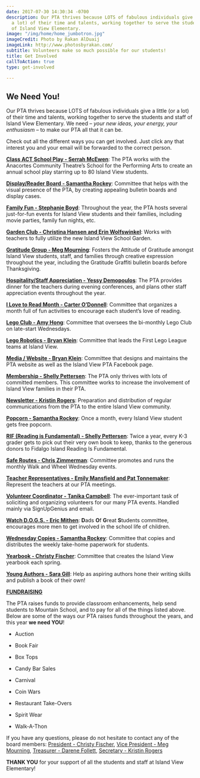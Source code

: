 ```yaml
---
date: 2017-07-30 14:30:34 -0700
description: Our PTA thrives because LOTS of fabulous individuals give a little (or
  a lot) of their time and talents, working together to serve the students and staff
  of Island View Elementary.
image: "/img/home/home_jumbotron.jpg"
imageCredit: Photo by Rakan AlDuaij
imageLink: http://www.photosbyrakan.com/
subtitle: Volunteers make so much possible for our students!
title: Get Involved
callToAction: true
type: get-involved

---
```

## We Need You!

Our PTA thrives because LOTS of fabulous individuals give a little (or a lot) of their time and talents, working together to serve the students and staff of Island View Elementary. We need – _your new ideas, your energy, your enthusiasm_ – to make our PTA all that it can be.

Check out all the different ways you can get involved.  Just click any that interest you and your email will be forwarded to the correct person.

[**Class ACT School Play - Serrah McEwen**](mailto:president@islandviewpta.org?subject=IVEPTA%20-%20ACT%20School%20Play): The PTA works with the Anacortes Community Theatre’s School for the Performing Arts to create an annual school play starring up to 80 Island View students.

[**Display/Reader Board - Samantha Rockey**](mailto:president@islandviewpta.org?subject=IVEPTA%20-%20Display-Reader%20Board): Committee that helps with the visual presence of the PTA, by creating appealing bulletin boards and display cases.

[**Family Fun - Stephanie Boyd**](mailto:president@islandviewpta.org?subject=IVEPTA%20-%20Family%20Fun): Throughout the year, the PTA hosts several just-for-fun events for Island View students and their families, including movie parties, family fun nights, etc.

[**Garden Club - Christina Hansen and Erin Wolfswinkel**](mailto:president@islandviewpta.org?subject=IVEPTA%20-%20Garden%20Club): Works with teachers to fully utilize the new Island View School Garden.

[**Gratitude Group - Meg Mourning**](mailto:president@islandviewpta.org?subject=IVEPTA%20-%20Gratitude%20Group): Fosters the Attitude of Gratitude amongst Island View students, staff, and families through creative expression throughout the year, including the Gratitude Graffiti bulletin boards before Thanksgiving.

[**Hospitality/Staff Appreciation - Yessy Demopoulos**](mailto:president@islandviewpta.org?subject=IVEPTA%20-%20Hospitality-Staff%20Appreciation): The PTA provides dinner for the teachers during evening conferences, and plans other staff appreciation events throughout the year.

[**I Love to Read Month - Carter O’Donnell**](mailto:president@islandviewpta.org?subject=IVEPTA%20-%20I%20Love%20to%20Read%20Month): Committee that organizes a month full of fun activities to encourage each student’s love of reading.

[**Lego Club - Amy Hong**](mailto:president@islandviewpta.org?subject=IVEPTA%20-%20Lego%20Club): Committee that oversees the bi-monthly Lego Club on late-start Wednesdays.

[**Lego Robotics - Bryan Klein**](mailto:president@islandviewpta.org?subject=IVEPTA%20-%20Media):  Committee that leads the First Lego League teams at Island View.

[**Media / Website - Bryan Klein**](mailto:president@islandviewpta.org?subject=IVEPTA%20-%20Media):  Committee that designs and maintains the PTA website as well as the Island View PTA Facebook page.

[**Membership - Shelly Pettersen**](mailto:president@islandviewpta.org?subject=IVEPTA%20-%20Membership): The PTA only thrives with lots of committed members.  This committee works to increase the involvement of Island View families in their PTA.

[**Newsletter - Kristin Rogers**](mailto:president@islandviewpta.org?subject=IVEPTA%20-%20Newsletter): Preparation and distribution of regular communications from the PTA to the entire Island View community.

[**Popcorn - Samantha Rockey**](mailto:president@islandviewpta.org?subject=IVEPTA%20-%20Popcorn): Once a month, every Island View student gets free popcorn.

[**RIF (Reading is Fundamental) - Shelly Pettersen**](mailto:president@islandviewpta.org?subject=IVEPTA%20-%20RIF): Twice a year, every K-3 grader gets to pick out their very own book to keep, thanks to the generous donors to Fidalgo Island Reading Is Fundamental.

[**Safe Routes - Chris Zimmerman**](mailto:president@islandviewpta.org?subject=IVEPTA%20-%20Safe%20Routes): Committee promotes and runs the monthly Walk and Wheel Wednesday events.

[**Teacher Representatives - Emily Mansfield and Pat Tonnemaker**](mailto:president@islandviewpta.org?subject=IVEPTA%20-%20Teacher%20Representative): Represent the teachers at our PTA meetings.

[**Volunteer Coordinator - Tanika Campbell**](mailto:president@islandviewpta.org?subject=IVEPTA%20-%20Volunteer%20Coordinator):  The ever-important task of soliciting and organizing volunteers for our many PTA events.  Handled mainly via SignUpGenius and email.

[**Watch D.O.G.S. - Eric Mithen**](mailto:president@islandviewpta.org?subject=IVEPTA%20-%20Watch%20DOGS):  **D**ads **O**f **G**reat **S**tudents committee, encourages more men to get involved in the school life of children.

[**Wednesday Copies - Samantha Rockey**](mailto:president@islandviewpta.org?subject=IVEPTA%20-%20Wednesday%20Copies):  Committee that copies and distributes the weekly take-home paperwork for students.

[**Yearbook - Christy Fischer**](mailto:president@islandviewpta.org?subject=IVEPTA%20-%20Yearbook):  Committee that creates the Island View yearbook each spring.

[**Young Authors - Sara Gill**](mailto:president@islandviewpta.org?subject=IVEPTA%20-%20Young%20Authors): Help as aspiring authors hone their writing skills and publish a book of their own!

[**FUNDRAISING**](mailto:president@islandviewpta.org?subject=IVEPTA%20-%20Fundraising)

The PTA raises funds to provide classroom enhancements, help send students to Mountain School, and to pay for all of the things listed above.  Below are some of the ways our PTA raises funds throughout the years, and this year **we need YOU**!

* Auction

* Book Fair

* Box Tops

* Candy Bar Sales

* Carnival

* Coin Wars

* Restaurant Take-Overs

* Spirit Wear

* Walk-A-Thon

If you have any questions, please do not hesitate to contact any of the board members:
[President - Christy Fischer](mailto:president@islandviewpta.org), [Vice President - Meg Mourning](mailto:vicepresident@islandviewpta.org), [Treasurer - Darene Follett](mailto:treasurer@islandviewpta.org), [Secretary - Kristin Rogers](mailto:secretary@islandviewpta.org)

**THANK YOU** for your support of all the students and staff at Island View Elementary!